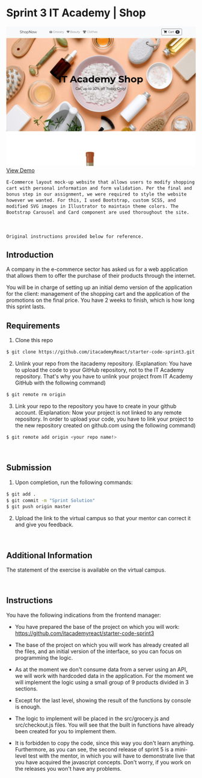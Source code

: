 # Sprint 3 IT Academy | Shop

<a href="https://github.com/cplan85/Sprint3-Shop">
    <img src="images/Sprint3-2.png" alt="Sprint 3-header image">
  </a>
  <a href="https://cp-sprint3-shop.netlify.app/">View Demo</a>

    E-Commerce layout mock-up website that allows users to modify shopping cart with personal information and form validation. Per the final and bonus step in our assignment, we were required to style the website however we wanted. For this, I used Bootstrap, custom SCSS, and modified SVG images in Illustrator to maintain theme colors. The Bootstrap Carousel and Card component are used thoroughout the site.



    Original instructions provided below for reference.

## Introduction

A company in the e-commerce sector has asked us for a web application that allows them to offer the purchase of their products through the internet.

You will be in charge of setting up an initial demo version of the application for the client: management of the shopping cart and the application of the promotions on the final price. You have 2 weeks to finish, which is how long this sprint lasts.

## Requirements

1. Clone this repo

```bash
$ git clone https://github.com/itacademyReact/starter-code-sprint3.git
```

2. Unlink your repo from the itacademy repository.
   (Explanation: You have to upload the code to your GitHub repository, not to the IT Academy repository. That's why you have to unlink your project from IT Academy GitHub with the following command)

```bash
$ git remote rm origin
```

3. Link your repo to the repository you have to create in your github account.
   (Explanation: Now your project is not linked to any remote repository. In order to upload your code, you have to link your project to the new repository created on github.com using the following command)

```bash
$ git remote add origin <your repo name!>
```

<br>

## Submission

1. Upon completion, run the following commands:

```bash
$ git add .
$ git commit -m "Sprint Solution"
$ git push origin master
```

2. Upload the link to the virtual campus so that your mentor can correct it and give you feedback.

<br>

## Additional Information

The statement of the exercise is available on the virtual campus.

<br>

## Instructions

You have the following indications from the frontend manager:

- You have prepared the base of the project on which you will work: https://github.com/itacademyreact/starter-code-sprint3

- The base of the project on which you will work has already created all the files, and an initial version of the interface, so you can focus on programming the logic.

- As at the moment we don't consume data from a server using an API, we will work with hardcoded data in the application. For the moment we will implement the logic using a small group of 9 products divided in 3 sections.

- Except for the last level, showing the result of the functions by console is enough.

- The logic to implement will be placed in the src/grocery.js and src/checkout.js files. You will see that the built in functions have already been created for you to implement them.

- It is forbidden to copy the code, since this way you don't learn anything. Furthermore, as you can see, the second release of sprint 5 is a mini-level test with the mentor, in which you will have to demonstrate live that you have acquired the javascript concepts. Don't worry, if you work on the releases you won't have any problems.
